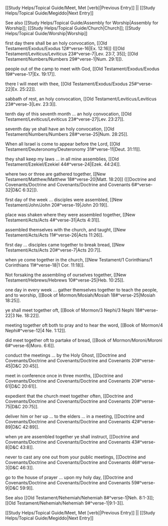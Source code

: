 [[Study Helps/Topical Guide/Meet, Met [verb]|Previous Entry]]  ||  [[Study Helps/Topical Guide/Megiddo|Next Entry]]

 See also [[Study Helps/Topical Guide/Assembly for Worship|Assembly for Worship]]; [[Study Helps/Topical Guide/Church|Church]]; [[Study Helps/Topical Guide/Worship|Worship]]

 first day there shall be an holy convocation, [[Old Testament/Exodus/Exodus 12#^verse-16|Ex. 12:16]] ([[Old Testament/Leviticus/Leviticus 23#^verse-7|Lev. 23:7, 35]]; [[Old Testament/Numbers/Numbers 29#^verse-1|Num. 29:1]]).

 people out of the camp to meet with God, [[Old Testament/Exodus/Exodus 19#^verse-17|Ex. 19:17]].

 there I will meet with thee, [[Old Testament/Exodus/Exodus 25#^verse-22|Ex. 25:22]].

 sabbath of rest, an holy convocation, [[Old Testament/Leviticus/Leviticus 23#^verse-3|Lev. 23:3]].

 tenth day of this seventh month ... an holy convocation, [[Old Testament/Leviticus/Leviticus 23#^verse-27|Lev. 23:27]].

 seventh day ye shall have an holy convocation, [[Old Testament/Numbers/Numbers 28#^verse-25|Num. 28:25]].

 When all Israel is come to appear before the Lord, [[Old Testament/Deuteronomy/Deuteronomy 31#^verse-11|Deut. 31:11]].

 they shall keep my laws ... in all mine assemblies, [[Old Testament/Ezekiel/Ezekiel 44#^verse-24|Ezek. 44:24]].

 where two or three are gathered together, [[New Testament/Matthew/Matthew 18#^verse-20|Matt. 18:20]] ([[Doctrine and Covenants/Doctrine and Covenants/Doctrine and Covenants 6#^verse-32|D&C 6:32]]).

 first day of the week ... disciples were assembled, [[New Testament/John/John 20#^verse-19|John 20:19]].

 place was shaken where they were assembled together, [[New Testament/Acts/Acts 4#^verse-31|Acts 4:31]].

 assembled themselves with the church, and taught, [[New Testament/Acts/Acts 11#^verse-26|Acts 11:26]].

 first day ... disciples came together to break bread, [[New Testament/Acts/Acts 20#^verse-7|Acts 20:7]].

 when ye come together in the church, [[New Testament/1 Corinthians/1 Corinthians 11#^verse-18|1 Cor. 11:18]].

 Not forsaking the assembling of ourselves together, [[New Testament/Hebrews/Hebrews 10#^verse-25|Heb. 10:25]].

 one day in every week ... gather themselves together to teach the people, and to worship, [[Book of Mormon/Mosiah/Mosiah 18#^verse-25|Mosiah 18:25]].

 ye shall meet together oft, [[Book of Mormon/3 Nephi/3 Nephi 18#^verse-22|3 Ne. 18:22]].

 meeting together oft both to pray and to hear the word, [[Book of Mormon/4 Nephi#^verse-12|4 Ne. 1:12]].

 did meet together oft to partake of bread, [[Book of Mormon/Moroni/Moroni 6#^verse-6|Moro. 6:6]].

 conduct the meetings ... by the Holy Ghost, [[Doctrine and Covenants/Doctrine and Covenants/Doctrine and Covenants 20#^verse-45|D&C 20:45]].

 meet in conference once in three months, [[Doctrine and Covenants/Doctrine and Covenants/Doctrine and Covenants 20#^verse-61|D&C 20:61]].

 expedient that the church meet together often, [[Doctrine and Covenants/Doctrine and Covenants/Doctrine and Covenants 20#^verse-75|D&C 20:75]].

 deliver him or her up ... to the elders ... in a meeting, [[Doctrine and Covenants/Doctrine and Covenants/Doctrine and Covenants 42#^verse-89|D&C 42:89]].

 when ye are assembled together ye shall instruct, [[Doctrine and Covenants/Doctrine and Covenants/Doctrine and Covenants 43#^verse-8|D&C 43:8]].

 never to cast any one out from your public meetings, [[Doctrine and Covenants/Doctrine and Covenants/Doctrine and Covenants 46#^verse-3|D&C 46:3]].

 go to the house of prayer ... upon my holy day, [[Doctrine and Covenants/Doctrine and Covenants/Doctrine and Covenants 59#^verse-9|D&C 59:9]].

 See also [[Old Testament/Nehemiah/Nehemiah 8#^verse-1|Neh. 8:1-3]]; [[Old Testament/Nehemiah/Nehemiah 9#^verse-1|9:1-3]].

[[Study Helps/Topical Guide/Meet, Met [verb]|Previous Entry]]  ||  [[Study Helps/Topical Guide/Megiddo|Next Entry]]